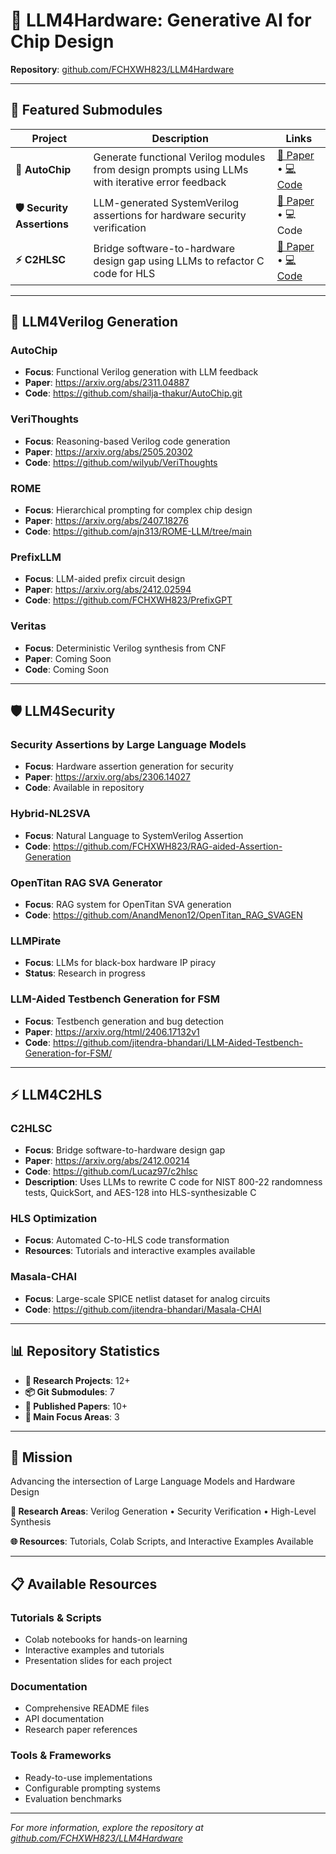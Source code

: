 # 🚀 LLM4Hardware: Generative AI for Chip Design

**Repository**: [github.com/FCHXWH823/LLM4Hardware](https://github.com/FCHXWH823/LLM4Hardware)

---

## 🌟 Featured Submodules

| Project | Description | Links |
|---------|-------------|-------|
| **🔧 AutoChip** | Generate functional Verilog modules from design prompts using LLMs with iterative error feedback | [📄 Paper](https://arxiv.org/abs/2311.04887) • [💻 Code](https://github.com/shailja-thakur/AutoChip.git) |
| **🛡️ Security Assertions** | LLM-generated SystemVerilog assertions for hardware security verification | [📄 Paper](https://arxiv.org/abs/2306.14027) • 💻 Code |
| **⚡ C2HLSC** | Bridge software-to-hardware design gap using LLMs to refactor C code for HLS | [📄 Paper](https://arxiv.org/abs/2412.00214) • [💻 Code](https://github.com/Lucaz97/c2hlsc) |

---

## 🔧 LLM4Verilog Generation

### AutoChip
- **Focus**: Functional Verilog generation with LLM feedback
- **Paper**: https://arxiv.org/abs/2311.04887
- **Code**: https://github.com/shailja-thakur/AutoChip.git

### VeriThoughts
- **Focus**: Reasoning-based Verilog code generation
- **Paper**: https://arxiv.org/abs/2505.20302
- **Code**: https://github.com/wilyub/VeriThoughts

### ROME
- **Focus**: Hierarchical prompting for complex chip design
- **Paper**: https://arxiv.org/abs/2407.18276
- **Code**: https://github.com/ajn313/ROME-LLM/tree/main

### PrefixLLM
- **Focus**: LLM-aided prefix circuit design
- **Paper**: https://arxiv.org/abs/2412.02594
- **Code**: https://github.com/FCHXWH823/PrefixGPT

### Veritas
- **Focus**: Deterministic Verilog synthesis from CNF
- **Paper**: Coming Soon
- **Code**: Coming Soon

---

## 🛡️ LLM4Security

### Security Assertions by Large Language Models
- **Focus**: Hardware assertion generation for security
- **Paper**: https://arxiv.org/abs/2306.14027
- **Code**: Available in repository

### Hybrid-NL2SVA
- **Focus**: Natural Language to SystemVerilog Assertion
- **Code**: https://github.com/FCHXWH823/RAG-aided-Assertion-Generation

### OpenTitan RAG SVA Generator
- **Focus**: RAG system for OpenTitan SVA generation
- **Code**: https://github.com/AnandMenon12/OpenTitan_RAG_SVAGEN

### LLMPirate
- **Focus**: LLMs for black-box hardware IP piracy
- **Status**: Research in progress

### LLM-Aided Testbench Generation for FSM
- **Focus**: Testbench generation and bug detection
- **Paper**: https://arxiv.org/html/2406.17132v1
- **Code**: https://github.com/jitendra-bhandari/LLM-Aided-Testbench-Generation-for-FSM/

---

## ⚡ LLM4C2HLS

### C2HLSC
- **Focus**: Bridge software-to-hardware design gap
- **Paper**: https://arxiv.org/abs/2412.00214
- **Code**: https://github.com/Lucaz97/c2hlsc
- **Description**: Uses LLMs to rewrite C code for NIST 800-22 randomness tests, QuickSort, and AES-128 into HLS-synthesizable C

### HLS Optimization
- **Focus**: Automated C-to-HLS code transformation
- **Resources**: Tutorials and interactive examples available

### Masala-CHAI
- **Focus**: Large-scale SPICE netlist dataset for analog circuits
- **Code**: https://github.com/jitendra-bhandari/Masala-CHAI

---

## 📊 Repository Statistics

- **🔬 Research Projects**: 12+
- **📦 Git Submodules**: 7
- **📄 Published Papers**: 10+
- **🎯 Main Focus Areas**: 3

---

## 🎯 Mission

Advancing the intersection of Large Language Models and Hardware Design

**🔬 Research Areas**: Verilog Generation • Security Verification • High-Level Synthesis

**🌐 Resources**: Tutorials, Colab Scripts, and Interactive Examples Available

---

## 📋 Available Resources

### Tutorials & Scripts
- Colab notebooks for hands-on learning
- Interactive examples and tutorials
- Presentation slides for each project

### Documentation
- Comprehensive README files
- API documentation
- Research paper references

### Tools & Frameworks
- Ready-to-use implementations
- Configurable prompting systems
- Evaluation benchmarks

---

*For more information, explore the repository at [github.com/FCHXWH823/LLM4Hardware](https://github.com/FCHXWH823/LLM4Hardware)*